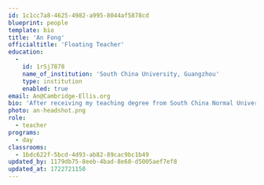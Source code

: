 ```yaml
---
id: 1c1cc7a8-4625-4982-a995-8044af5878cd
blueprint: people
template: bio
title: 'An Fong'
officialtitle: 'Floating Teacher'
education:
  -
    id: 1rSj7878
    name_of_institution: 'South China University, Guangzhou'
    type: institution
    enabled: true
email: An@Cambridge-Ellis.org
bio: 'After receiving my teaching degree from South China Normal University in early education, I taught kindergarten in China for four years. In 1997 I moved to the US and taught Chinese Mandarin to young children for over a decade. At CES I taught an additional 9 plus years as teacher/co-head teacher. My husband and I raise two daughters who are now out of college and well on their way to chasing down their dreams. I am excited to now support this community as a floating teacher. I love having the opportunity to work with your children every day and am so happy to be a part of the Cambridge-Ellis community!'
photo: an-headshot.png
role:
  - teacher
programs:
  - day
classrooms:
  - 1bdc622f-5bcd-4d93-ab82-89cac9bc1b49
updated_by: 1179db75-8eeb-4bad-8e60-d5005aef7ef8
updated_at: 1722721150
---
```

